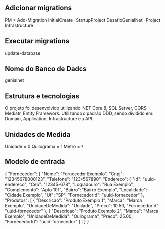 ## Adicionar migrations
PM > Add-Migration InitialCreate -StartupProject DesafioGenialNet -Project Infrastructure

## Executar migrations
update-database

## Nome do Banco de Dados
genialnet

## Estrutura e tecnologias
O projeto foi desenvolvido utilizando .NET Core 8, SQL Server, CQRS - Mediatr, Entity Framework. Utilizando o padrão DDD, sendo dividido em: Domain, Application, Infrastructure e a API.

## Unidades de Medida

  Unidade = 0
  Quilograma = 1
  Metro = 2

## Modelo de entrada

{
  "Fornecedor": {
    "Nome": "Fornecedor Exemplo",
    "Cnpj": "12345678000123",
    "Telefone": "1234567890",
    "Endereco": {
      "Id": "uuid-endereco",
      "Cep": "12345-678",
      "Logradouro": "Rua Exemplo",
      "Complemento": "Apto 101",
      "Bairro": "Bairro Exemplo",
      "Localidade": "Cidade Exemplo",
      "Uf": "SP",
      "FornecedorId": "uuid-fornecedor"
    },
    "Produtos": [
      {
        "Descricao": "Produto Exemplo 1",
        "Marca": "Marca Exemplo",
        "UnidadeDeMedida": "Unidade",
        "Preco": 10.50,
        "FornecedorId": "uuid-fornecedor"
      },
      {
        "Descricao": "Produto Exemplo 2",
        "Marca": "Marca Exemplo",
        "UnidadeDeMedida": "Quilograma",
        "Preco": 25.00,
        "FornecedorId": "uuid-fornecedor"
      }
    ]
  }
}
